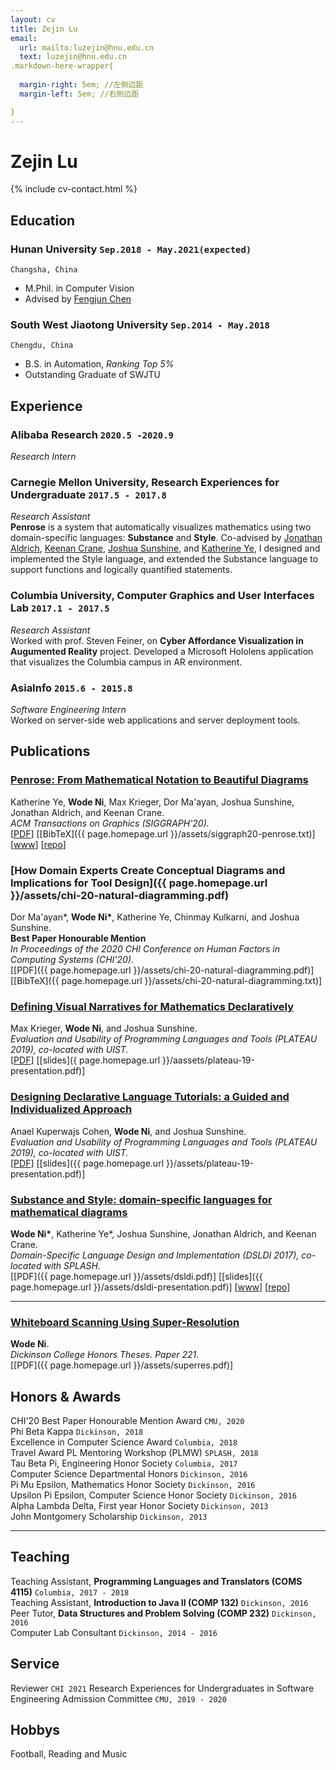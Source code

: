```yaml
---
layout: cv
title: Zejin Lu
email:
  url: mailto:luzejin@hnu.edu.cn
  text: luzejin@hnu.edu.cn
.markdown-here-wrapper{ 
 
  margin-right: 5em; //左侧边距
  margin-left: 5em; //右侧边距

}
---
```


# **Zejin** **Lu** 

<!--homepage:
  url: http://cs.cmu.edu/~woden
  text: cs.cmu.edu/~woden
include contact information from the front matter
Supported arguments:
    - homepage: url, text
    - phone
    - email
-->

{% include cv-contact.html %}

## Education

### **Hunan University** `Sep.2018 - May.2021(expected)`

```
Changsha, China
```

- M.Phil. in Computer Vision
- Advised by [Fengjun Chen](https://www.researchgate.net/profile/Fengjun-Chen) 

### **South West Jiaotong University** `Sep.2014 - May.2018`

```
Chengdu, China
```

- B.S. in Automation, _Ranking Top 5%_
- Outstanding Graduate of SWJTU

## Experience

### **Alibaba Research** `2020.5 -2020.9`

_Research Intern_<br>

### **Carnegie Mellon University, Research Experiences for Undergraduate** `2017.5 - 2017.8`

_Research Assistant_<br>
**Penrose** is a system that automatically visualizes mathematics using two domain-specific languages: **Substance** and **Style**. Co-advised by [Jonathan Aldrich](https://www.cs.cmu.edu/~./aldrich/), [Keenan Crane](https://www.cs.cmu.edu/~kmcrane/), [Joshua Sunshine](http://www.cs.cmu.edu/~jssunshi/), and [Katherine Ye](https://www.cs.cmu.edu/~kqy/), I designed and implemented the Style language, and extended the Substance language to support functions and logically quantified statements.

### **Columbia University, Computer Graphics and User Interfaces Lab** `2017.1 - 2017.5`

_Research Assistant_<br>
Worked with prof. Steven Feiner, on **Cyber Affordance Visualization in Augumented Reality** project. Developed a Microsoft Hololens application that visualizes the Columbia campus in AR environment.

### **AsiaInfo** `2015.6 - 2015.8`

_Software Engineering Intern_<br>
Worked on server-side web applications and server deployment tools.

## Publications

### [**Penrose: From Mathematical Notation to Beautiful Diagrams**](http://penrose.ink/media/Penrose_SIGGRAPH2020.pdf)
Katherine Ye, **Wode Ni**, Max Krieger, Dor Ma'ayan, Joshua Sunshine, Jonathan Aldrich, and Keenan Crane.<br> 
_ACM Transactions on Graphics (SIGGRAPH'20)._<br>
[[PDF](http://penrose.ink/media/Penrose_SIGGRAPH2020.pdf)]
[[BibTeX]({{ page.homepage.url }}/assets/siggraph20-penrose.txt)]
[[www](http://penrose.ink/siggraph20.html)]
[[repo](https://github.com/penrose/penrose)]

### [**How Domain Experts Create Conceptual Diagrams and Implications for Tool Design**]({{ page.homepage.url }}/assets/chi-20-natural-diagramming.pdf)

Dor Ma'ayan\*, **Wode Ni\***, Katherine Ye, Chinmay Kulkarni, and Joshua Sunshine.<br>
<i class="fas fa-award"></i> <strong>Best Paper Honourable Mention</strong><br>
_In Proceedings of the 2020 CHI Conference on Human Factors in Computing Systems (CHI'20)._<br>
[[PDF]({{ page.homepage.url }}/assets/chi-20-natural-diagramming.pdf)]
[[BibTeX]({{ page.homepage.url }}/assets/chi-20-natural-diagramming.txt)]

### [**Defining Visual Narratives for Mathematics Declaratively**](http://plateau-workshop.org/assets/papers-2019/9.pdf)

Max Krieger, **Wode Ni**, and Joshua Sunshine.<br>
_Evaluation and Usability of Programming Languages and Tools (PLATEAU 2019), co-located with UIST._<br>
[[PDF](http://plateau-workshop.org/assets/papers-2019/9.pdf)]
[[slides]({ page.homepage.url }}/aassets/plateau-19-presentation.pdf)]

### [**Designing Declarative Language Tutorials: a Guided and Individualized Approach**](http://plateau-workshop.org/assets/papers-2019/2.pdf)

Anael Kuperwajs Cohen, **Wode Ni**, and Joshua Sunshine.<br>
_Evaluation and Usability of Programming Languages and Tools (PLATEAU 2019), co-located with UIST._<br>
[[PDF](http://plateau-workshop.org/assets/papers-2019/2.pdf)]
[[slides]({{ page.homepage.url }}/assets/plateau-19-presentation.pdf)]

### [**Substance and Style: domain-specific languages for mathematical diagrams**](https://2017.splashcon.org/event/dsldi-2017-substance-and-style-domain-specific-languages-for-mathematical-diagrams)

**Wode Ni\***, Katherine Ye\*, Joshua Sunshine, Jonathan Aldrich, and Keenan Crane.<br> _Domain-Specific Language Design and Implementation (DSLDI 2017), co-located with SPLASH._ <br>
[[PDF]({{ page.homepage.url }}/assets/dsldi.pdf)]
[[slides]({{ page.homepage.url }}/assets/dsldi-presentation.pdf)]
[[www](http://penrose.ink)]
[[repo](https://github.com/penrose/penrose)]

---

### [**Whiteboard Scanning Using Super-Resolution**](http://scholar.dickinson.edu/student_honors/221/)

**Wode Ni**.<br> _Dickinson College Honors Theses. Paper 221._<br>
[[PDF]({{ page.homepage.url }}/assets/superres.pdf)]


## Honors & Awards

CHI'20 Best Paper Honourable Mention Award `CMU, 2020` <br>
Phi Beta Kappa `Dickinson, 2018` <br>
Excellence in Computer Science Award `Columbia, 2018` <br>
Travel Award PL Mentoring Workshop (PLMW) `SPLASH, 2018` <br>
Tau Beta Pi, Engineering Honor Society `Columbia, 2017` <br>
Computer Science Departmental Honors `Dickinson, 2016` <br>
Pi Mu Epsilon, Mathematics Honor Society `Dickinson, 2016` <br>
Upsilon Pi Epsilon, Computer Science Honor Society `Dickinson, 2016` <br>
Alpha Lambda Delta, First year Honor Society `Dickinson, 2013`<br>
John Montgomery Scholarship `Dickinson, 2013` <br>

---

## Teaching

Teaching Assistant, **Programming Languages and Translators (COMS 4115)** `Columbia, 2017 - 2018` <br>
Teaching Assistant, **Introduction to Java II (COMP 132)** `Dickinson, 2016` <br>
Peer Tutor, **Data Structures and Problem Solving (COMP 232)** `Dickinson, 2016` <br>
Computer Lab Consultant `Dickinson, 2014 - 2016` <br>


## Service

Reviewer `CHI 2021`
Research Experiences for Undergraduates in Software Engineering Admission Committee `CMU, 2019 - 2020`

<!-- ### Footer

Last updated: Nov 2020 -->

## Hobbys
Football, Reading and Music
